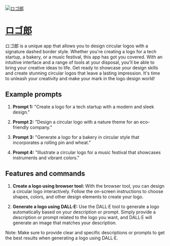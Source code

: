 [![ロゴ郎](https://files.oaiusercontent.com/file-ABywaklbYx4epmnknEMJJhxW?se=2123-10-18T20%3A51%3A08Z&sp=r&sv=2021-08-06&sr=b&rscc=max-age%3D31536000%2C%20immutable&rscd=attachment%3B%20filename%3D9cb88fd6-f00c-4cc3-ac9b-18c6bbac6696.png&sig=QONGXYP8QLVEihxdUPkNmPfJLs8Gcl1hJpfoFiw35Nc%3D)](https://chat.openai.com/g/g-H4xmndHCH-rogolang)

# [ロゴ郎](https://chat.openai.com/g/g-H4xmndHCH-rogolang)

ロゴ郎 is a unique app that allows you to design circular logos with a signature dashed border style. Whether you're creating a logo for a tech startup, a bakery, or a music festival, this app has got you covered. With an intuitive interface and a range of tools at your disposal, you'll be able to bring your creative ideas to life. Get ready to showcase your design skills and create stunning circular logos that leave a lasting impression. It's time to unleash your creativity and make your mark in the logo design world!

## Example prompts

1. **Prompt 1:** "Create a logo for a tech startup with a modern and sleek design."

2. **Prompt 2:** "Design a circular logo with a nature theme for an eco-friendly company."

3. **Prompt 3:** "Generate a logo for a bakery in circular style that incorporates a rolling pin and wheat."

4. **Prompt 4:** "Illustrate a circular logo for a music festival that showcases instruments and vibrant colors."


## Features and commands

1. **Create a logo using browser tool:** With the browser tool, you can design a circular logo interactively. Follow the on-screen instructions to choose shapes, colors, and other design elements to create your logo.

2. **Generate a logo using DALL·E:** Use the DALL·E tool to generate a logo automatically based on your description or prompt. Simply provide a description or prompt related to the logo you want, and DALL·E will generate an image that matches your description.

Note: Make sure to provide clear and specific descriptions or prompts to get the best results when generating a logo using DALL·E.